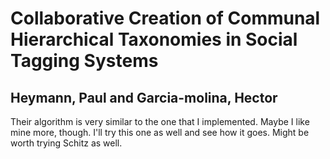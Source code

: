 # Collaborative Creation of Communal Hierarchical Taxonomies in Social Tagging Systems
## Heymann, Paul and Garcia-molina, Hector

Their algorithm is very similar to the one that I implemented. Maybe I like mine more, though. I'll try this one as well and see how it goes. Might be worth trying Schitz as well.
